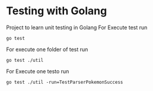 # Testing with Golang

Project to learn unit testing in Golang
For Execute test run

```go test```


For execute one folder of test run

```go test ./util```


For Execute one testo run

```go test ./util -run=TestParserPokemonSuccess ```
